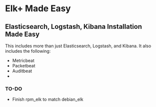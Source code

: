 # Elk+ Made Easy

## Elasticsearch, Logstash, Kibana Installation Made Easy

This includes more than just Elasticsearch, Logstash, and Kibana. It also includes the following:
- Metricbeat
- Packetbeat
- Auditbeat
- 

### TO-DO
- Finish rpm_elk to match debian_elk
